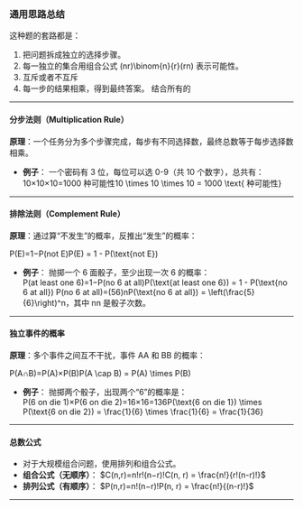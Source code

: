 ### **通用思路总结**

这种题的套路都是：

1. 把问题拆成独立的选择步骤。
2. 每一独立的集合用组合公式 (nr)\binom{n}{r}(rn​) 表示可能性。
3. 互斥或者不互斥
4. 每一步的结果相乘，得到最终答案。 结合所有的
---
#### **分步法则（Multiplication Rule）**

**原理**：一个任务分为多个步骤完成，每步有不同选择数，最终总数等于每步选择数相乘。

- **例子**： 一个密码有 3 位，每位可以选 0-9（共 10 个数字），总共有： 10×10×10=1000 种可能性10 \times 10 \times 10 = 1000 \text{ 种可能性}

---

#### **排除法则（Complement Rule）**

**原理**：通过算“不发生”的概率，反推出“发生”的概率：

P(E)=1−P(not E)P(E) = 1 - P(\text{not E})

- **例子**： 抛掷一个 6 面骰子，至少出现一次 6 的概率： P(at least one 6)=1−P(no 6 at all)P(\text{at least one 6}) = 1 - P(\text{no 6 at all}) P(no 6 at all)=(56)nP(\text{no 6 at all}) = \left(\frac{5}{6}\right)^n，其中 nn 是骰子次数。

---

#### **独立事件的概率**

**原理**：多个事件之间互不干扰，事件 AA 和 BB 的概率：

P(A∩B)=P(A)×P(B)P(A \cap B) = P(A) \times P(B)

- **例子**： 抛掷两个骰子，出现两个“6”的概率是： P(6 on die 1)×P(6 on die 2)=16×16=136P(\text{6 on die 1}) \times P(\text{6 on die 2}) = \frac{1}{6} \times \frac{1}{6} = \frac{1}{36}

---

#### **总数公式**

- 对于大规模组合问题，使用排列和组合公式。
- **组合公式（无顺序）**： $C(n,r)=n!r!(n−r)!C(n, r) = \frac{n!}{r!(n-r)!}$
- **排列公式（有顺序）**： $P(n,r)=n!(n−r)!P(n, r) = \frac{n!}{(n-r)!}$

---
